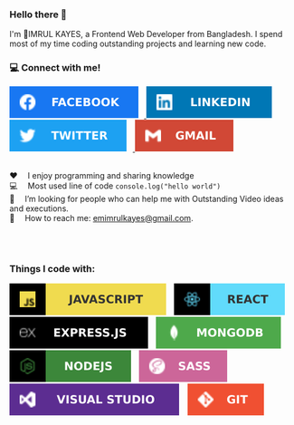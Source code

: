 ### Hello there 👋
I'm :boy:IMRUL KAYES, a Frontend Web Developer from Bangladesh. I spend most of my time coding outstanding projects and learning new code.

### :computer: Connect with me!
<a href="https://www.facebook.com/eimrulkayes/">
    <img src="./images/fb.svg" style="max-width: 100%; margin-right: 10px;" >
</a> 
<a href="https://www.linkedin.com/in/emimrulkayes/">
    <img src="./images/linkedin.svg" style="max-width: 100%; margin-right: 10px;" >
</a> 
<a href="https://twitter.com/emimrulkayes/">
    <img src="./images/twitter.svg" style="max-width: 100%; margin-right: 10px;" >
</a> 
<a href="mailto:emimrulkayes@gmail.com">
    <img src="./images/gmail.svg" style="max-width: 100%; margin-right: 10px; " >
</a> 
<br>
<br>

<p dir="auto"><g-emoji class="g-emoji" alias="hearts" fallback-src="https://github.githubassets.com/images/icons/emoji/unicode/2665.png">♥️</g-emoji>  I enjoy programming and sharing knowledge <br>
<g-emoji class="g-emoji" alias="computer" fallback-src="https://github.githubassets.com/images/icons/emoji/unicode/1f4bb.png">💻</g-emoji>  Most used line of code <code>console.log("hello world")</code> <br>
<g-emoji class="g-emoji" alias="thinking" fallback-src="https://github.githubassets.com/images/icons/emoji/unicode/1f914.png">🤔</g-emoji>  I’m looking for people who can help me with Outstanding Video ideas and executions.<br>
<g-emoji class="g-emoji" alias="email" fallback-src="https://github.githubassets.com/images/icons/emoji/unicode/1f4e7.png">📧</g-emoji>  How to reach me: <a href="mailto:emimrulkayes@gmail.com">emimrulkayes@gmail.com</a>.<br>
<g-emoji class="g-emoji" alias="zap" fallback-src="https://github.githubassets.com/images/icons/emoji/unicode/26a1.png"></p>
<br>
<br>

### Things I code with:
<img src="./images/js.svg" style="margin-right: 10px;" > <img src="./images/react.svg" style="margin-right: 10px;" > <img src="./images/express.svg" style="margin-right: 10px;" > <img src="./images/mongo.svg" style="margin-right: 10px;" ><img src="./images/node.svg" style="margin-right: 10px;" > <img src="./images/sass.svg" style="margin-right: 10px;" > <img src="./images/vs.svg" style="margin-right: 10px;" > <img src="./images/git.svg" style="margin-right: 10px;" >


<!--
**emimrulkayes/emimrulkayes** is a ✨ _special_ ✨ repository because its `README.md` (this file) appears on your GitHub profile.

Here are some ideas to get you started:

- 🔭 I’m currently working on ...
- 🌱 I’m currently learning ...
- 👯 I’m looking to collaborate on ...
- 🤔 I’m looking for help with ...
- 💬 Ask me about ...
- 📫 How to reach me: ...
- 😄 Pronouns: ...
- ⚡ Fun fact: ...
-->
